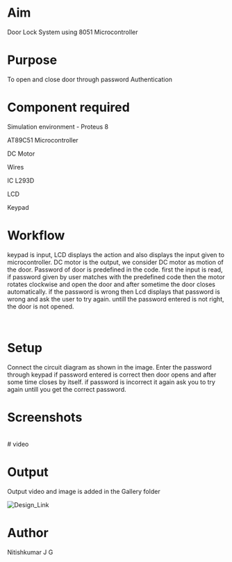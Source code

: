 # Aim
Door Lock System using 8051 Microcontroller
<br>

# Purpose
To open and close door through password Authentication
<br>

# Component required
Simulation environment - Proteus 8

AT89C51 Microcontroller

DC Motor

Wires

IC L293D

LCD

Keypad
<br>


# Workflow
keypad is input, LCD displays the action and also displays the input given to microcontroller.
DC motor is the output, we consider DC motor as motion of the door.
Password of door is predefined in the code.
first the input is read, if password given by user matches with the predefined code then the motor rotates clockwise and open the door and after sometime the door closes automatically.
if the password is wrong then Lcd displays that password is wrong and ask the user to try again.
untill the password entered is not right, the door is not opened.


<br>

# Setup 
Connect the circuit diagram as shown in the image.
Enter the password through keypad
if password entered is correct then door opens and after some time closes by itself.
if password is incorrect it again ask you to try again untill you get the correct password.


# Screenshots
<br>
# video

# Output

Output video and image is added in the Gallery folder

![Design_Link](https://github.com/nitishkumar07/IoT-Spot/tree/main/Minor%20Scripts/8051/Door%20Lock%20System/design)
<br>


# Author
Nitishkumar J G
